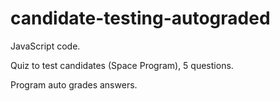 # candidate-testing-autograded

JavaScript code. 

Quiz to test candidates (Space Program), 5 questions. 

Program auto grades answers.
